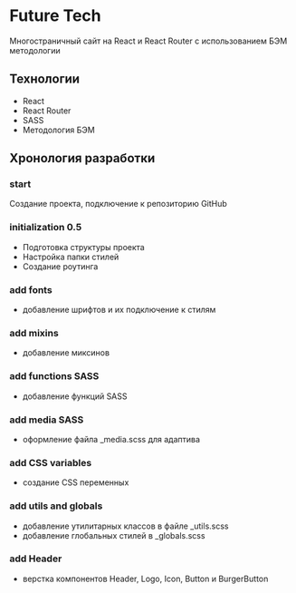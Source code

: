 # Future Tech

Многостраничный сайт на React и React Router c использованием БЭМ методологии

## Технологии

- React
- React Router
- SASS
- Методология БЭМ

## Хронология разработки

### start

Создание проекта, подключение к репозиторию GitHub

### initialization 0.5

- Подготовка структуры проекта
- Настройка папки стилей
- Создание роутинга

### add fonts

- добавление шрифтов и их подключение к стилям

### add mixins

- добавление миксинов

### add functions SASS

- добавление функций SASS

### add media SASS

- оформление файла _media.scss для адаптива

### add CSS variables

- создание CSS переменных

### add utils and globals

- добавление утилитарных классов в файле _utils.scss
- добавление глобальных стилей в _globals.scss

### add Header

- верстка компонентов Header, Logo, Icon, Button и BurgerButton